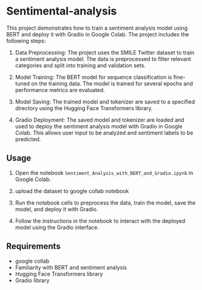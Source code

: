 # Sentimental-analysis
This project demonstrates how to train a sentiment analysis model using BERT and deploy it with Gradio in Google Colab. The project includes the following steps:

1. Data Preprocessing: The project uses the SMILE Twitter dataset to train a sentiment analysis model. The data is preprocessed to filter relevant categories and split into training and validation sets.

2. Model Training: The BERT model for sequence classification is fine-tuned on the training data. The model is trained for several epochs and performance metrics are evaluated.

3. Model Saving: The trained model and tokenizer are saved to a specified directory using the Hugging Face Transformers library.

4. Gradio Deployment: The saved model and tokenizer are loaded and used to deploy the sentiment analysis model with Gradio in Google Colab. This allows user input to be analyzed and sentiment labels to be predicted.
## Usage

1. Open the notebook `Sentiment_Analysis_with_BERT_and_Gradio.ipynb` in Google Colab.
2.  upload the dataset to google collab notebook

3. Run the notebook cells to preprocess the data, train the model, save the model, and deploy it with Gradio.

4. Follow the instructions in the notebook to interact with the deployed model using the Gradio interface.

## Requirements
- google collab
- Familiarity with BERT and sentiment analysis
- Hugging Face Transformers library
- Gradio library
